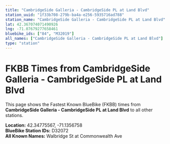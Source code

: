 ```yaml
---
title: "CambridgeSide Galleria - CambridgeSide PL at Land Blvd"
station_uuid: "1f33b708-279b-ba4a-e256-5935716ad788"
station_name: "CambridgeSide Galleria - CambridgeSide PL at Land Blvd"
lat: 42.367074071490926
lng: -71.07679277658461
bluebike_ids: ["84", "M32019"]
all_names: ["CambridgeSide Galleria - CambridgeSide PL at Land Blvd"]
type: "station"
---
```


# FKBB Times from CambridgeSide Galleria - CambridgeSide PL at Land Blvd

This page shows the Fastest Known BlueBike (FKBB) times from **CambridgeSide Galleria - CambridgeSide PL at Land Blvd** to all other stations.

**Location:** 42.34775567, -71.1356758  
**BlueBike Station IDs:** D32072  
**All Known Names:** Walbridge St at Commonwealth Ave

